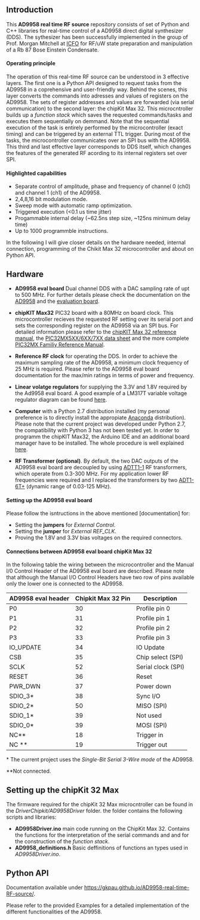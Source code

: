 ## Introduction
This **AD9958 real time RF source** repository consists of set of Python and C++ libraries for real-time control of a AD9958 direct digital synthesizer (DDS). The sythesizer has been successfully implemented in the group of Prof. Morgan Mitchell at [ICFO](www.ICFO.eu) for RF/uW state preparation and manipulation of a Rb 87 Bose Einstein Condensate.

#### Operating principle
The operation of this real-time RF source can be understood in 3 effective layers. The first one is a Python API designed to request tasks from the AD9958 in a coprehensive and user-friendly way. Behind the scenes, this layer converts the commands into adresses and values of registers on the AD9958. The sets of register addresses and values are forwarded (via serial communication) to the second layer: the chipKit Max 32. This microcntroller builds up a *function stack* which saves the requested commands/tasks and executes them sequentially on demmand. Note that the sequential execution of the task is entirely performed by the microcontroller (exact timing) and can be triggered by an external TTL trigger. During most of the tasks, the microcontroller communicates over an SPI bus with the AD9958. This third and last effective layer corresponds to DDS itself, which changes the features of the generated RF acording to its internal registers set over SPI. 

#### Highlighted capabilities
* Separate control of amplitude, phase and frequency of channel 0 (ch0) and channel 1 (ch1) of the AD9958.
* 2,4,8,16 bit modulation mode.
* Sweep mode with automatic ramp optimization.
* Triggered execution (<0.1 us time jitter)
* Progammable internal delay (~62.5ns step size, ~125ns minimum delay time)
* Up to 1000 programmble instructions.




In the following I will give closer details on the hardware needed, internal connection, programming of the Chikit Max 32 microcontroller and about on Python API.

## Hardware
* **AD9958 eval board** Dual channel DDS with a DAC sampling rate of upt to 500 MHz. For further details please check the documentation on the [AD9958](https://www.analog.com/en/products/ad9958.html) and the [evaluation board](https://www.analog.com/en/design-center/evaluation-hardware-and-software/evaluation-boards-kits/eval-ad9958.html).

* **chipKIT Max32** PIC32 board with a 80MHz on board clock. This microcontroller recieves the requested RF setting over its serial port and sets the corresponding register on the AD9958 via an SPI bus. For detailed information please refer to the [chipKIT Max 32 reference manual](https://reference.digilentinc.com/chipkit_max32/refmanual),  the [PIC32MX5XX/6XX/7XX data sheet](http://ww1.microchip.com/downloads/en/DeviceDoc/60001156J.pdf) and the more complete [PIC32MX Familiy Reference Manual](http://hades.mech.northwestern.edu/images/2/21/61132B_PIC32ReferenceManual.pdf).

* **Reference RF clock** for operating the DDS. In order to achieve the maximum sampling rate of the AD9958, a minimum clock frequency of 25 MHz is required. Please refer to the  AD9958 eval board documentation for the max/min ratings in terms of power and frequency.

* **Linear volatge regulators** for supplying the 3.3V and 1.8V required by the Ad9958 eval board. A good example of a LM317T variable voltage regulator diagram can be found [here](https://www.electronics-tutorials.ws/blog/variable-voltage-power-supply.html).

* **Computer** with a Python 2.7 distribution installed (my personal preference is to directly install the appropiate [Anaconda](https://www.anaconda.com/download/) distribution). Please note that the current project was developed under Python 2.7, the compatibility with Python 3 has not been tested yet. In order to programm the chipKIT Max32, the Arduino IDE and an additional board manager have to be installed. The whole procedure is well explained [here](https://chipkit.net/wiki/index.php?title=ChipKIT_core).

* **RF Transformer (optional)**. By default, the two DAC outputs of the AD9958 eval board are decoupled by using [ADTT1-1](https://www.minicircuits.com/WebStore/dashboard.html?model=ADTT1-1) RF transformers, which operate from 0.3-300 MHz. For my application lower RF frequencies were required and I replaced the transformers by two [ADT1-6T+](https://www.minicircuits.com/WebStore/dashboard.html?model=ADT1-6T%2B) (dynamic range of 0.03-125 MHz).

#### Setting up the AD9958 eval board
Please follow the isntructions in the above mentioned [documentation] for:
* Setting the **jumpers** for *External Control*.
* Setting the **jumper** for *External REF_CLK*.
* Proving the 1.8V and 3.3V bias voltages on the required connectors.

#### Connections between AD9958 eval board chipKit Max 32 
In the following table the wiring between the microcontroller and the Manual I/0 Control Header of the AD9958 eval board are described. Please note that although the Manual I/O Control Headers have two row of pins available only the lower one is connected to the AD9958.




|AD9958 eval header |Chipkit Max 32 Pin |Description       |
| ------------- | ------------- | ------------- |
| P0 | 30 |Profile pin 0|
| P1 | 31 |Profile pin 1|
| P2 | 32 |Profile pin 2|
| P3 | 33 |Profile pin 3|
| IO_UPDATE | 34 |IO Update|
| CSB | 35 |Chip select (SPI) |
| SCLK | 52 |Serial clock (SPI)|
| RESET | 36 |Reset|
| PWR_DWN | 37 |Power down|
| SDIO_3\* | 38 |Sync I/O |
| SDIO_2\* | 50 | MISO (SPI) |
| SDIO_1\* | 39 | Not used |
| SDIO_0\* | 39 | MOSI (SPI) |
| NC\*\* | 18 | Trigger in |
| NC \*\* | 19 |Trigger out |


\* The current project uses the *Single-Bit Serial 3-Wire mode* of the AD9958.

\*\*Not connected.

## Setting up the chipKit 32 Max
The firmware required for the chipKit 32 Max microcntroller can be found in the *DriverChipkit/AD9958Driver* folder. the folder contains the following scripts and libraries:
* **AD9958Driver.ino** main code running on the ChipKit Max 32. Contains the functions for the interpretation of the serial commands and and for the construction of the *function stack*.
* **AD9958_definitions.h** Basic deffinitions of functions an types used in *AD9958Driver.ino*.



## Python API
Documentation available under https://gkpau.github.io/AD9958-real-time-RF-source/.

Please refer to the provided Examples for a detailed implementation of the different functionalities of the AD9958.


